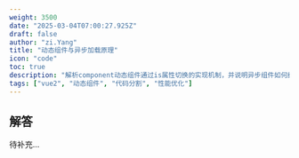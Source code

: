 ```yaml
---
weight: 3500
date: "2025-03-04T07:00:27.925Z"
draft: false
author: "zi.Yang"
title: "动态组件与异步加载原理"
icon: "code"
toc: true
description: "解析component动态组件通过is属性切换的实现机制，并说明异步组件如何结合Webpack代码分割实现按需加载。Vue3中Suspense组件如何增强异步加载体验？"
tags: ["vue2", "动态组件", "代码分割", "性能优化"]
---
```


## 解答

待补充...
